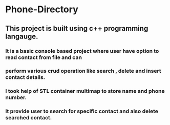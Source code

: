 # Phone-Directory

## This project is built using c++ programming langauge.
### It is a basic console based project where user have option to read contact from file and can
### perform various crud operation like search , delete and insert contact details.

### I took help of STL container multimap to store name and phone number.
### It provide user to search for specific contact and also delete searched contact.
